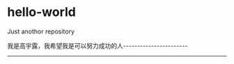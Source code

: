# hello-world
Just anothor repository


我是高宇露，我希望我是可以努力成功的人-----------------------

---------------------------
